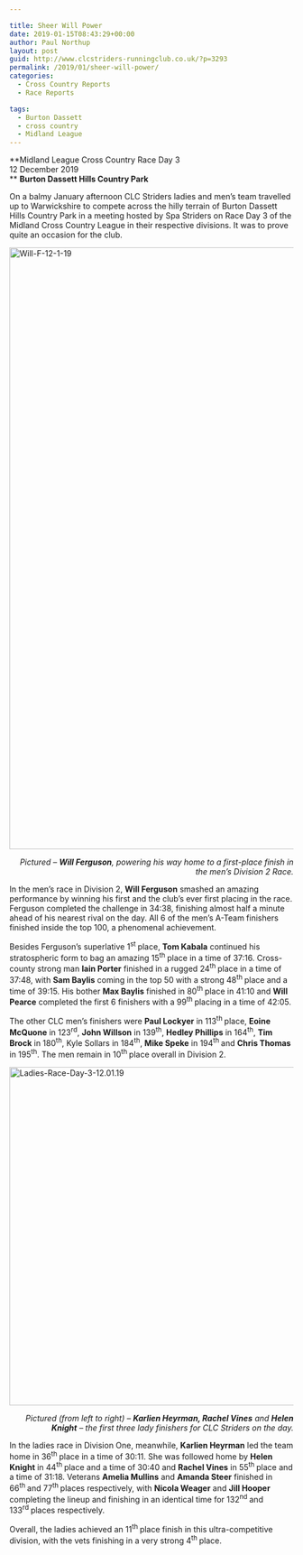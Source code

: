 ```yaml
---

title: Sheer Will Power
date: 2019-01-15T08:43:29+00:00
author: Paul Northup
layout: post
guid: http://www.clcstriders-runningclub.co.uk/?p=3293
permalink: /2019/01/sheer-will-power/
categories:
  - Cross Country Reports
  - Race Reports

tags:
  - Burton Dassett
  - cross country
  - Midland League
---
```

**Midland League Cross Country Race Day 3  
12 December 2019  
** **Burton Dassett Hills Country Park**

On a balmy January afternoon CLC Striders ladies and men’s team travelled up to Warwickshire to compete across the hilly terrain of Burton Dassett Hills Country Park in a meeting hosted by Spa Striders on Race Day 3 of the Midland Cross Country League in their respective divisions. It was to prove quite an occasion for the club.

[<img class="alignnone wp-image-3295" src="http://www.clcstriders-runningclub.co.uk/wplive/wp-content/uploads/2019/01/Will-F-12-1-19.jpg" alt="Will-F-12-1-19" width="800" height="1067" srcset="http://www.clcstriders-runningclub.co.uk/wplive/wp-content/uploads/2019/01/Will-F-12-1-19.jpg 720w, http://www.clcstriders-runningclub.co.uk/wplive/wp-content/uploads/2019/01/Will-F-12-1-19-225x300.jpg 225w" sizes="(max-width: 800px) 100vw, 800px" />](http://www.clcstriders-runningclub.co.uk/wplive/wp-content/uploads/2019/01/Will-F-12-1-19.jpg)

<p style="text-align: right;">
  <em>Pictured – <strong>Will Ferguson</strong>, powering his way home to a first-place finish in the men’s Division 2 Race.</em>
</p>

In the men’s race in Division 2, **Will Ferguson** smashed an amazing performance by winning his first and the club’s ever first placing in the race. Ferguson completed the challenge in 34:38, finishing almost half a minute ahead of his nearest rival on the day. All 6 of the men’s A-Team finishers finished inside the top 100, a phenomenal achievement.

Besides Ferguson’s superlative 1<sup>st </sup>place, **Tom Kabala** continued his stratospheric form to bag an amazing 15<sup>th </sup>place in a time of 37:16. Cross-county strong man **Iain Porter** finished in a rugged 24<sup>th </sup>place in a time of 37:48, with **Sam Baylis** coming in the top 50 with a strong 48<sup>th </sup>place and a time of 39:15. His bother **Max Baylis** finished in 80<sup>th </sup>place in 41:10 and **Will Pearce** completed the first 6 finishers with a 99<sup>th </sup>placing in a time of 42:05.

The other CLC men’s finishers were **Paul Lockyer** in 113<sup>th </sup>place, **Eoine McQuone** in 123<sup>rd</sup>, **John Willson** in 139<sup>th</sup>, **Hedley Phillips** in 164<sup>th</sup>, **Tim Brock** in 180<sup>th</sup>, Kyle Sollars in 184<sup>th</sup>, **Mike Speke** in 194<sup>th </sup>and **Chris Thomas** in 195<sup>th</sup>. The men remain in 10<sup>th </sup>place overall in Division 2.

[<img class="alignnone wp-image-3296" src="http://www.clcstriders-runningclub.co.uk/wplive/wp-content/uploads/2019/01/Ladies-Race-Day-3-12.01.19.jpg" alt="Ladies-Race-Day-3-12.01.19" width="800" height="600" srcset="http://www.clcstriders-runningclub.co.uk/wplive/wp-content/uploads/2019/01/Ladies-Race-Day-3-12.01.19.jpg 960w, http://www.clcstriders-runningclub.co.uk/wplive/wp-content/uploads/2019/01/Ladies-Race-Day-3-12.01.19-300x225.jpg 300w, http://www.clcstriders-runningclub.co.uk/wplive/wp-content/uploads/2019/01/Ladies-Race-Day-3-12.01.19-768x576.jpg 768w" sizes="(max-width: 800px) 100vw, 800px" />](http://www.clcstriders-runningclub.co.uk/wplive/wp-content/uploads/2019/01/Ladies-Race-Day-3-12.01.19.jpg)

<p style="text-align: right;">
  <em>Pictured (from left to right) – <strong>Karlien Heyrman, Rachel Vines</strong> and <strong>Helen Knight</strong> – the first three lady finishers for CLC Striders on the day.</em>
</p>

In the ladies race in Division One, meanwhile, **Karlien Heyrman** led the team home in 36<sup>th </sup>place in a time of 30:11. She was followed home by **Helen Knight** in 44<sup>th </sup>place and a time of 30:40 and **Rachel Vines** in 55<sup>th </sup>place and a time of 31:18. Veterans **Amelia Mullins** and **Amanda Steer** finished in 66<sup>th </sup>and 77<sup>th </sup>places respectively, with **Nicola Weager** and **Jill Hooper** completing the lineup and finishing in an identical time for 132<sup>nd </sup>and 133<sup>rd </sup>places respectively.

Overall, the ladies achieved an 11<sup>th </sup>place finish in this ultra-competitive division, with the vets finishing in a very strong 4<sup>th </sup>place.